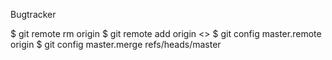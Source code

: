 Bugtracker

$ git remote rm origin
$ git remote add origin <>
$ git config master.remote origin
$ git config master.merge refs/heads/master